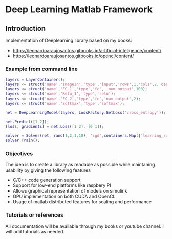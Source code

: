 # Deep Learning Matlab Framework

## Introduction
Implementation of Deeplearning library based on my books:
* https://leonardoaraujosantos.gitbooks.io/artificial-inteligence/content/
* https://leonardoaraujosantos.gitbooks.io/opencl/content/

### Example from command line
```matlab
layers = LayerContainer();    
layers <= struct('name','ImageIn','type','input','rows',1,'cols',2,'depth',1, 'batchsize',1);
layers <= struct('name','FC_1','type','fc', 'num_output',100);
layers <= struct('name','Relu_1','type','relu');
layers <= struct('name','FC_2','type','fc','num_output',2);
layers <= struct('name','Softmax','type','softmax');

net = DeepLearningModel(layers, LossFactory.GetLoss('cross_entropy'));

net.Predict([1 2]);
[loss, gradients] = net.Loss([1 2], [0 1]);

solver = Solver(net, rand(1,2,1,10), 'sgd',containers.Map({'learning_rate'}, {0.1}));
solver.Train();
```

### Objectives
The idea is to create a library as readable as possible while maintaning usability by giving the following features
* C/C++ code generation support
* Support for low-end platforms like raspbery PI
* Allows graphical representation of models on simulink
* GPU implementation on both CUDA and OpenCL
* Usage of matlab distributed features for scaling and performance

### Tutorials or references
All documentation will be available through my books or youtube channel. I will add tutorials as needed.
